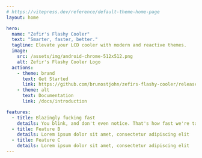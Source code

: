 ```yaml
---
# https://vitepress.dev/reference/default-theme-home-page
layout: home

hero:
  name: "Zefir's Flashy Cooler"
  text: "Smarter, faster, better."
  tagline: Elevate your LCD cooler with modern and reactive themes.
  image:
    src: /assets/img/android-chrome-512x512.png
    alt: Zefir's Flashy Cooler Logo
  actions:
    - theme: brand
      text: Get Started
      link: https://github.com/brunostjohn/zefirs-flashy-cooler/releases/latest
    - theme: alt
      text: Documentation
      link: /docs/introduction

features:
  - title: Blazingly fucking fast
    details: You blink, and don't even notice. That's how fast we're talking.
  - title: Feature B
    details: Lorem ipsum dolor sit amet, consectetur adipiscing elit
  - title: Feature C
    details: Lorem ipsum dolor sit amet, consectetur adipiscing elit
---
```

